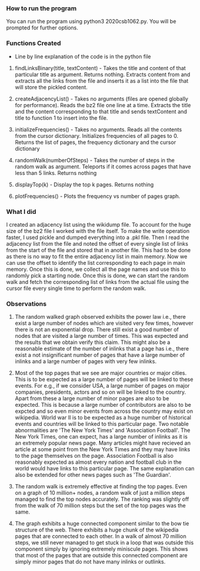 ### **How to run the program**
You can run the program using python3 2020csb1062.py. You will be prompted for further options.

### **Functions Created**
- Line by line explanation of the code is in the python file

1. findLinksBinary(title, textContent) - Takes the title and content of that particular title as argument. Returns nothing.
Extracts content from <title>content</title> and extracts all the links from the file and inserts it as a list into the file
that will store the pickled content.

2. createAdjacencyList() - Takes no arguments (files are opened globally for performance). Reads the bz2 file one line at a
time. Extracts the title and the content corresponding to that title and sends textContent and title to function 1 to insert 
into the file.

3. initializeFrequencies() - Takes no arguments. Reads all the contents from the cursor dictionary. Initializes frequencies
of all pages to 0. Returns the list of pages, the frequency dictionary and the cursor dictionary

4. randomWalk(numberOfSteps) - Takes the number of steps in the random walk as argument. Teleports if it comes across pages
that have less than 5 links. Returns nothing

5. displayTop(k) - Display the top k pages. Returns nothing

6. plotFrequencies() - Plots the frequency vs number of pages graph.

### **What I did**

I created an adjacency list using the wikidump file. To account for the huge size of the bz2 file I worked with the file itself.
To make the write operation faster, I used pickle and dumped everything into a .pkl file. Then I read the adjacency list from
the file and noted the offset of every single list of links from the start of the file and stored that in another file. This 
had to be done as there is no way to fit the entire adjacency list in main memory. Now we can use the offset to identify the 
list corresponding to each page in main memory. Once this is done, we collect all the page names and use this to randomly 
pick a starting node. Once this is done, we can start the random walk and fetch the corresponding list of links from the actual
file using the cursor file every single time to perform the random walk. 

### **Observations**

1. The random walked graph observed exhibits the power law i.e., there exist a large number of nodes which are visited very few
times, however there is not an exponential drop. There still exist a good number of nodes that are visited a large number of 
times. This was expected and the results that we obtain verify this claim. This might also be a reasonable estimate of the 
number of inlinks that a page has i.e., there exist a not insignificant number of pages that have a large number of inlinks
and a large number of pages with very few inlinks. 

2. Most of the top pages that we see are major countries or major cities. This is to be expected as a large number of pages will
be linked to these events. For e.g., if we consider USA, a large number of pages on major companies, presidents, actors and 
so on will be linked to the country. Apart from these a large number of minor pages are also to be expected. This is because a
large number of contributors are also to be expcted and so even minor events from across the country may exist on wikipedia.
World war II is to be expected as a huge number of historical events and countries will be linked to this particular page.
Two notable abnormalities are 'The New York Times' and 'Association Football'. The New York Times, one can expect, has a 
large number of inlinks as it is an extremely popular news page. Many articles might have recieved an article at some point
from the New York Times and they may have links to the page themselves on the page. Association Football is also reasonably
expected as almost every nation and football club in the world would have links to this particular page. The same explanation 
can also be extended for other news pages such as 'The Guardian'.

3. The random walk is extremely effective at finding the top pages. Even on a graph of 10 million+ nodes, a random walk of just
a million steps managed to find the top nodes accurately. The ranking was slightly off from the walk of 70 million steps but 
the set of the top pages was the same. 

4. The graph exhibits a huge connected component similar to the bow tie structure of the web. There exhibits a huge chunk of
the wikipedia pages that are connected to each other. In a walk of almost 70 million steps, we still never managed to get stuck
in a loop that was outside this component simply by ignoring extremely miniscule pages. This shows that most of the pages that
are outside this connected component are simply minor pages that do not have many inlinks or outlinks. 